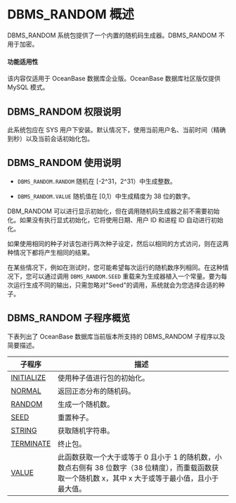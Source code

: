 DBMS_RANDOM 概述 
===================================

DBMS_RANDOM 系统包提供了一个内置的随机码生成器。DBMS_RANDOM 不用于加密。

  <main id="notice" >
    <h4>功能适用性</h4>
    <p>该内容仅适用于 OceanBase 数据库企业版。OceanBase 数据库社区版仅提供 MySQL 模式。</p>
  </main>

DBMS_RANDOM 权限说明 
-------------------------

此系统包应在 SYS 用户下安装。默认情况下，使用当前用户名、当前时间（精确到秒）以及当前会话初始化包。

DBMS_RANDOM 使用说明 
-------------------------

* `DBMS_RANDOM.RANDOM` 随机在 \[-2\^31，2\^31）中生成整数。

* `DBMS_RANDOM.VALUE` 随机值在 \[0,1）中生成精度为 38 位的数字。




DBM_RANDOM 可以进行显示初始化，但在调用随机码生成器之前不需要初始化。如果没有执行显式初始化，它将使用日期、用户 ID 和进程 ID 自动进行初始化。

如果使用相同的种子对该包进行两次种子设定，然后以相同的方式访问，则在这两种情况下都将产生相同的结果。

在某些情况下，例如在测试时，您可能希望每次运行的随机数序列相同。在这种情况下，您可以通过调用 `DBMS_RANDOM.SEED` 重载来为生成器植入一个常量。要为每次运行生成不同的输出，只需忽略对"Seed"的调用，系统就会为您选择合适的种子。

DBMS_RANDOM 子程序概览 
--------------------------

下表列出了 OceanBase 数据库当前版本所支持的 DBMS_RANDOM 子程序以及简要描述。


|                          **子程序**                          |                                        **描述**                                        |
|-----------------------------------------------------------|--------------------------------------------------------------------------------------|
| [INITIALIZE](../1300.dbms-random-oracle/200.initialize-random-oracle.md) | 使用种子值进行包的初始化。                                                                        |
| [NORMAL](../1300.dbms-random-oracle/300.normal-oracle.md)     | 返回正态分布的随机码。                                                                          |
| [RANDOM](../1300.dbms-random-oracle/400.random-oracle.md)     | 生成一个随机数。                                                                             |
| [SEED](../1300.dbms-random-oracle/500.seed-oracle.md)       | 重置种子。                                                                                |
| [STRING](../1300.dbms-random-oracle/600.string-oracle.md)     | 获取随机字符串。                                                                             |
| [TERMINATE](../1300.dbms-random-oracle/700.terminate-oracle.md)  | 终止包。                                                                                 |
| [VALUE](../1300.dbms-random-oracle/800.value-oracle.md)      | 此函数获取一个大于或等于 0 且小于 1 的随机数，小数点右侧有 38 位数字（38 位精度），而重载函数获取一个随机数 x，其中 x 大于或等于最小值，且小于最大值。 |



